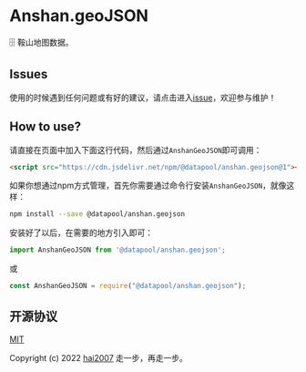 # Anshan.geoJSON
🗄️ 鞍山地图数据。

## Issues
使用的时候遇到任何问题或有好的建议，请点击进入[issue](https://github.com/hai2007/datapool/issues)，欢迎参与维护！

## How to use?

请直接在页面中加入下面这行代码，然后通过```AnshanGeoJSON```即可调用：

```html
<script src="https://cdn.jsdelivr.net/npm/@datapool/anshan.geojson@1"></script>
```

如果你想通过npm方式管理，首先你需要通过命令行安装``````AnshanGeoJSON``````，就像这样：

```bash
npm install --save @datapool/anshan.geojson
```

安装好了以后，在需要的地方引入即可：

```js
import AnshanGeoJSON from '@datapool/anshan.geojson';
```

或

```js
const AnshanGeoJSON = require("@datapool/anshan.geojson");
```

开源协议
---------------------------------------
[MIT](https://github.com/hai2007/datapool/blob/master/LICENSE)

Copyright (c) 2022 [hai2007](https://hai2007.gitee.io/sweethome/) 走一步，再走一步。
